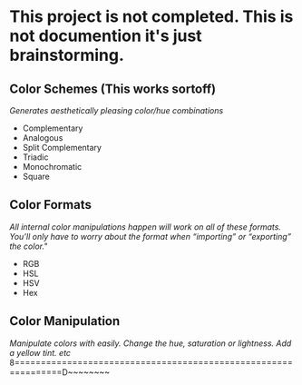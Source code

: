 # __This project is not completed. This is not documention it's just brainstorming.__

## Color Schemes (This works sortoff)
  *Generates aesthetically pleasing color/hue combinations*
  * Complementary
  * Analogous
  * Split Complementary
  * Triadic
  * Monochromatic
  * Square

## Color Formats
  *All internal color manipulations happen will work on all of these formats. You’ll only have to worry about the format when “importing” or “exporting” the color."*
  * RGB
  * HSL
  * HSV
  * Hex

## Color Manipulation
  *Manipulate colors with easily. Change the hue, saturation or lightness. Add a yellow tint. etc*
8===============================================================D~~~~~~~~
